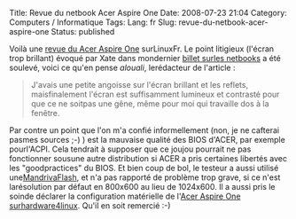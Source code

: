 Title: Revue du netbook Acer Aspire One
Date: 2008-07-23 21:04
Category: Computers / Informatique
Tags:
Lang: fr
Slug: revue-du-netbook-acer-aspire-one
Status: published

Voilà une [revue du Acer Aspire One](http://linuxfr.org/%7Ealouali/26925.html) surLinuxFr. Le point litigieux (l'écran trop brillant) évoqué par Xate dans mondernier [billet surles netbooks](/post/2008/06/24/Micro-Hebdo-n531-sur-les-ultra-portables-netbooks) a été soulevé, voici ce qu'en pense *alouali*, lerédacteur de l'article :  

> J'avais une petite angoisse sur l'écran brillant et les reflets, maisfinalement l'écran est suffisamment lumineux et contrasté pour que ce ne soitpas une gêne, même pour moi qui travaille dos à la fenêtre.

Par contre un point que l'on m'a confié informellement (non, je ne cafterai pasmes sources ;-) ) est la mauvaise qualité des BIOS d'ACER, par exemple pourl'ACPI. Cela tendrait à supposer que ce joujou pourrait ne pas fonctionner sousune autre distribution si ACER a pris certaines libertés avec les "goodpractices" du BIOS. Et bien coup de bol, le testeur a aussi utilisé une[MandrivaFlash](http://www.mandriva.com/fr/produit/mandriva-flash-2008-spring), et n'a pas rapporté de problème trop grave, si ce n'est larésolution par défaut en 800x600 au lieu de 1024x600. Il a aussi pris le soinde déclarer la configuration matérielle de l'[Acer Aspire One surhardware4linux](http://hardware4linux.info/system/3230/). Qu'il en soit remercié :-)
